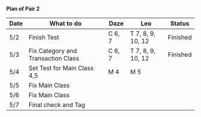**Plan of Pair 2**

| Date | What to do                         | Daze   | Leo               | Status   |
| ---- | ---------------------------------- | ------ | ----------------- | -------- |
| 5/2  | Finish Test                        | C 6, 7 | T 7, 8, 9, 10, 12 | Finished |
| 5/3  | Fix Category and Transaction Class | C 6, 7 | T 7, 8, 9, 10, 12 | Finished |
| 5/4  | Set Test for Main Class 4,5        | M 4    | M 5               |          |
| 5/5  | Fix Main Class                     |        |                   |          |
| 5/6  | Fix Main Class                     |        |                   |          |
| 5/7  | Final check and Tag                |        |                   |          |

